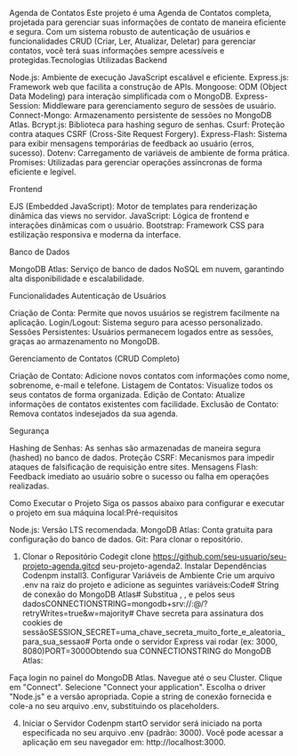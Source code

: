 Agenda de Contatos
Este projeto é uma Agenda de Contatos completa, projetada para gerenciar suas informações de contato de maneira eficiente e segura. Com um sistema robusto de autenticação de usuários e funcionalidades CRUD (Criar, Ler, Atualizar, Deletar) para gerenciar contatos, você terá suas informações sempre acessíveis e protegidas.Tecnologias Utilizadas
Backend

Node.js: Ambiente de execução JavaScript escalável e eficiente.
Express.js: Framework web que facilita a construção de APIs.
Mongoose: ODM (Object Data Modeling) para interação simplificada com o MongoDB.
Express-Session: Middleware para gerenciamento seguro de sessões de usuário.
Connect-Mongo: Armazenamento persistente de sessões no MongoDB Atlas.
Bcrypt.js: Biblioteca para hashing seguro de senhas.
Csurf: Proteção contra ataques CSRF (Cross-Site Request Forgery).
Express-Flash: Sistema para exibir mensagens temporárias de feedback ao usuário (erros, sucesso).
Dotenv: Carregamento de variáveis de ambiente de forma prática.
Promises: Utilizadas para gerenciar operações assíncronas de forma eficiente e legível.

Frontend

EJS (Embedded JavaScript): Motor de templates para renderização dinâmica das views no servidor.
JavaScript: Lógica de frontend e interações dinâmicas com o usuário.
Bootstrap: Framework CSS para estilização responsiva e moderna da interface.

Banco de Dados

MongoDB Atlas: Serviço de banco de dados NoSQL em nuvem, garantindo alta disponibilidade e escalabilidade.

Funcionalidades
Autenticação de Usuários

Criação de Conta: Permite que novos usuários se registrem facilmente na aplicação.
Login/Logout: Sistema seguro para acesso personalizado.
Sessões Persistentes: Usuários permanecem logados entre as sessões, graças ao armazenamento no MongoDB.

Gerenciamento de Contatos (CRUD Completo)

Criação de Contato: Adicione novos contatos com informações como nome, sobrenome, e-mail e telefone.
Listagem de Contatos: Visualize todos os seus contatos de forma organizada.
Edição de Contato: Atualize informações de contatos existentes com facilidade.
Exclusão de Contato: Remova contatos indesejados da sua agenda.

Segurança

Hashing de Senhas: As senhas são armazenadas de maneira segura (hashed) no banco de dados.
Proteção CSRF: Mecanismos para impedir ataques de falsificação de requisição entre sites.
Mensagens Flash: Feedback imediato ao usuário sobre o sucesso ou falha em operações realizadas.

Como Executar o Projeto
Siga os passos abaixo para configurar e executar o projeto em sua máquina local:Pré-requisitos

Node.js: Versão LTS recomendada.
MongoDB Atlas: Conta gratuita para configuração do banco de dados.
Git: Para clonar o repositório.

1. Clonar o Repositório
Codegit clone https://github.com/seu-usuario/seu-projeto-agenda.gitcd seu-projeto-agenda2. Instalar Dependências
Codenpm install3. Configurar Variáveis de Ambiente
Crie um arquivo .env na raiz do projeto e adicione as seguintes variáveis:Code# String de conexão do MongoDB Atlas# Substitua <username>, <password>, <cluster-url> e <database-name> pelos seus dadosCONNECTIONSTRING=mongodb+srv://<username>:<password>@<cluster-url>/<database-name>?retryWrites=true&w=majority# Chave secreta para assinatura dos cookies de sessãoSESSION_SECRET=uma_chave_secreta_muito_forte_e_aleatoria_para_sua_sessao# Porta onde o servidor Express vai rodar (ex: 3000, 8080)PORT=3000Obtendo sua CONNECTIONSTRING do MongoDB Atlas:

Faça login no painel do MongoDB Atlas.
Navegue até o seu Cluster.
Clique em "Connect".
Selecione "Connect your application".
Escolha o driver "Node.js" e a versão apropriada.
Copie a string de conexão fornecida e cole-a no seu arquivo .env, substituindo os placeholders.

4. Iniciar o Servidor
Codenpm startO servidor será iniciado na porta especificada no seu arquivo .env (padrão: 3000). Você pode acessar a aplicação em seu navegador em: http://localhost:3000.
